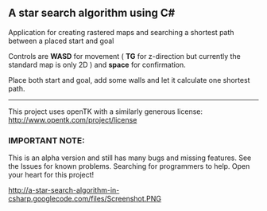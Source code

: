 ## A star search algorithm using C# ##

Application for creating rastered maps and searching a shortest path between a placed start and goal

Controls are **WASD** for movement ( **TG** for z-direction but currently the standard map is only 2D ) and **space** for confirmation.

Place both start and goal, add some walls and let it calculate one shortest path.


---


This project uses openTK with a similarly generous license: http://www.opentk.com/project/license

### IMPORTANT NOTE: ###
This is an alpha version and still has many bugs and missing features. See the Issues for known problems. Searching for programmers to help. Open your heart for this project!

http://a-star-search-algorithm-in-csharp.googlecode.com/files/Screenshot.PNG